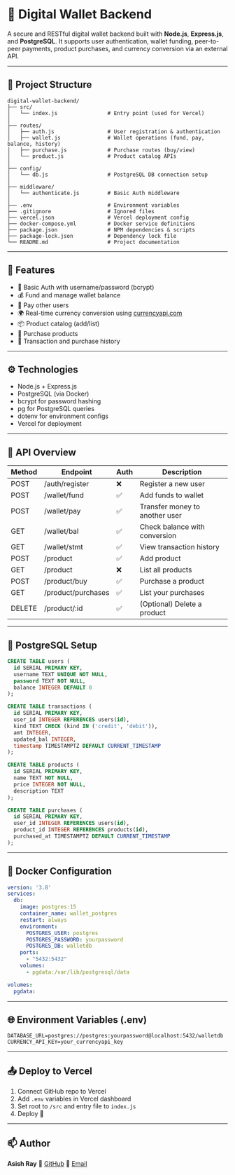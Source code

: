 # 🏦 Digital Wallet Backend

A secure and RESTful digital wallet backend built with **Node.js**, **Express.js**, and **PostgreSQL**. It supports user authentication, wallet funding, peer-to-peer payments, product purchases, and currency conversion via an external API.

---

## 📁 Project Structure

```text
digital-wallet-backend/
├── src/
│   └── index.js                # Entry point (used for Vercel)
│
├── routes/
│   ├── auth.js                 # User registration & authentication
│   ├── wallet.js               # Wallet operations (fund, pay, balance, history)
│   ├── purchase.js             # Purchase routes (buy/view)
│   └── product.js              # Product catalog APIs
│
├── config/
│   └── db.js                   # PostgreSQL DB connection setup
│
├── middleware/
│   └── authenticate.js         # Basic Auth middleware
│
├── .env                        # Environment variables
├── .gitignore                  # Ignored files
├── vercel.json                 # Vercel deployment config
├── docker-compose.yml          # Docker service definitions
├── package.json                # NPM dependencies & scripts
├── package-lock.json           # Dependency lock file
└── README.md                   # Project documentation
```

---

## 🚀 Features

* 🔐 Basic Auth with username/password (bcrypt)
* 💰 Fund and manage wallet balance
* 🔄 Pay other users
* 🌍 Real-time currency conversion using [currencyapi.com](https://currencyapi.com)
* 📦 Product catalog (add/list)
* 🛒 Purchase products
* 🧾 Transaction and purchase history

---

## ⚙️ Technologies

* Node.js + Express.js
* PostgreSQL (via Docker)
* bcrypt for password hashing
* pg for PostgreSQL queries
* dotenv for environment configs
* Vercel for deployment

---

## 🧪 API Overview

| Method | Endpoint           | Auth | Description                    |
| ------ | ------------------ | ---- | ------------------------------ |
| POST   | /auth/register     | ❌    | Register a new user            |
| POST   | /wallet/fund       | ✅    | Add funds to wallet            |
| POST   | /wallet/pay        | ✅    | Transfer money to another user |
| GET    | /wallet/bal        | ✅    | Check balance with conversion  |
| GET    | /wallet/stmt       | ✅    | View transaction history       |
| POST   | /product           | ✅    | Add product                    |
| GET    | /product           | ❌    | List all products              |
| POST   | /product/buy       | ✅    | Purchase a product             |
| GET    | /product/purchases | ✅    | List your purchases            |
| DELETE | /product/\:id      | ✅    | (Optional) Delete a product    |

---

## 🐘 PostgreSQL Setup

```sql
CREATE TABLE users (
  id SERIAL PRIMARY KEY,
  username TEXT UNIQUE NOT NULL,
  password TEXT NOT NULL,
  balance INTEGER DEFAULT 0
);

CREATE TABLE transactions (
  id SERIAL PRIMARY KEY,
  user_id INTEGER REFERENCES users(id),
  kind TEXT CHECK (kind IN ('credit', 'debit')),
  amt INTEGER,
  updated_bal INTEGER,
  timestamp TIMESTAMPTZ DEFAULT CURRENT_TIMESTAMP
);

CREATE TABLE products (
  id SERIAL PRIMARY KEY,
  name TEXT NOT NULL,
  price INTEGER NOT NULL,
  description TEXT
);

CREATE TABLE purchases (
  id SERIAL PRIMARY KEY,
  user_id INTEGER REFERENCES users(id),
  product_id INTEGER REFERENCES products(id),
  purchased_at TIMESTAMPTZ DEFAULT CURRENT_TIMESTAMP
);
```

---

## 🐳 Docker Configuration

```yaml
version: '3.8'
services:
  db:
    image: postgres:15
    container_name: wallet_postgres
    restart: always
    environment:
      POSTGRES_USER: postgres
      POSTGRES_PASSWORD: yourpassword
      POSTGRES_DB: walletdb
    ports:
      - "5432:5432"
    volumes:
      - pgdata:/var/lib/postgresql/data

volumes:
  pgdata:
```

---

## 🌐 Environment Variables (.env)

```env
DATABASE_URL=postgres://postgres:yourpassword@localhost:5432/walletdb
CURRENCY_API_KEY=your_currencyapi_key
```

---


## 📤 Deploy to Vercel

1. Connect GitHub repo to Vercel
2. Add `.env` variables in Vercel dashboard
3. Set root to `/src` and entry file to `index.js`
4. Deploy 🚀

---

## 📫 Author

**Asish Ray**
🔗 [GitHub](https://github.com/Asish-Ray)
📧 [Email](mailto:aray19069@gmail.com)